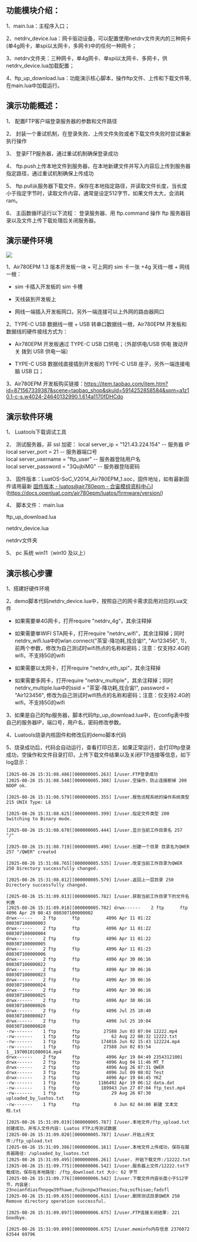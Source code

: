 ## 功能模块介绍：

1、main.lua：主程序入口；

2、netdrv_device.lua：网卡驱动设备，可以配置使用netdrv文件夹内的三种网卡(单4g网卡，单spi以太网卡，多网卡)中的任何一种网卡；

3、netdrv文件夹：三种网卡，单4g网卡、单spi以太网卡、多网卡，供netdrv_device.lua加载配置；

4、ftp_up_download.lua：功能演示核心脚本，操作ftp文件、上传和下载文件等,在main.lua中加载运行。

## 演示功能概述：

1、 配置FTP客户端登录服务器的参数和文件路径

2、 封装一个重试机制，在登录失败、上传文件失败或者下载文件失败时尝试重新执行操作

3、 登录FTP服务器，通过重试机制确保登录成功

4、 ftp.push上传本地文件到服务器，在本地新建文件并写入内容后上传到服务器指定路径，通过重试机制确保上传成功

5、 ftp.pull从服务器下载文件，保存在本地指定路径，并读取文件长度，当长度小于指定字节时，读取文件内容，通常是设定512字节，如果文件太大，会消耗ram。

6、 主函数循环运行以下流程： 登录服务器、用 ftp.command 操作 ftp 服务器目录以及文件上传下载处理后关闭服务器。



## 演示硬件环境



![](https://docs.openluat.com/air780epm/luatos/app/socket/ftp/image/Df0ZbzlUHonW3IxFO9dcCjcFnLy.jpeg)

1、Air780EPM 1.3 版本开发板一块 + 可上网的 sim 卡一张 +4g 天线一根 + 网线一根：

* sim 卡插入开发板的 sim 卡槽

* 天线装到开发板上

* 网线一端插入开发板网口，另外一端连接可以上外网的路由器网口

2、TYPE-C USB 数据线一根 + USB 转串口数据线一根，Air780EPM 开发板和数据线的硬件接线方式为：

* Air780EPM 开发板通过 TYPE-C USB 口供电；（外部供电/USB 供电 拨动开关 拨到 USB 供电一端）

* TYPE-C USB 数据线直接插到开发板的 TYPE-C USB 座子，另外一端连接电脑 USB 口；

3、Air780EPM 开发板购买链接：https://item.taobao.com/item.htm?id=871567339387&scene=taobao_shop&skuId=5914252858584&spm=a1z10.1-c-s.w4024-24640132990.1.614a1170fDHCdo

### 

## 演示软件环境

1、 Luatools下载调试工具

2、 测试服务器，非 ssl 加密：
   local server_ip = "121.43.224.154" -- 服务器 IP   
   local server_port = 21 -- 服务器端口号   
   local server_username = "ftp_user" -- 服务器登陆用户名   
   local server_password = "3QujbiMG" -- 服务器登陆密码

3、 固件版本：LuatOS-SoC_V2014_Air780EPM_1.soc，固件地址，如有最新固件请用最新 [固件版本 - luatos@air780epm - 合宙模组资料中心](https://docs.openluat.com/air780epm/luatos/firmware/version/)](https://docs.openluat.com/air780epm/luatos/firmware/version/)

4、 脚本文件：
   main.lua   

   ftp_up_download.lua  

   netdrv_device.lua      

   netdrv文件夹

5、 pc 系统 win11（win10 及以上）



## 演示核心步骤

1、搭建好硬件环境

2、demo脚本代码netdrv_device.lua中，按照自己的网卡需求启用对应的Lua文件

* 如果需要单4G网卡，打开require "netdrv_4g"，其余注释掉

* 如果需要单WIFI STA网卡，打开require "netdrv_wifi"，其余注释掉；同时netdrv_wifi.lua中的wlan.connect("茶室-降功耗,找合宙!", "Air123456", 1)，前两个参数，修改为自己测试时wifi热点的名称和密码；注意：仅支持2.4G的wifi，不支持5G的wifi

* 如果需要以太网卡，打开require "netdrv_eth_spi"，其余注释掉

* 如果需要多网卡，打开require "netdrv_multiple"，其余注释掉；同时netdrv_multiple.lua中的ssid = "茶室-降功耗,找合宙!", password = "Air123456", 修改为自己测试时wifi热点的名称和密码；注意：仅支持2.4G的wifi，不支持5G的wifi

3、如果是自己的ftp服务器，脚本代码ftp_up_download.lua中，在config表中按自己的服务器IP，端口号，用户名，密码修改参数。

4、Luatools烧录内核固件和修改后的demo脚本代码

5、烧录成功后，代码会自动运行，查看打印日志，如果正常运行，会打印ftp登录成功，空操作和文件目录打印，上传下载文件结果以及关闭FTP连接等信息，如下log显示：

```
[2025-08-26 15:31:08.486][000000005.263] I/user.FTP登录成功
[2025-08-26 15:31:08.548][000000005.308] I/user.空操作，防止连接断掉 200 NOOP ok.

[2025-08-26 15:31:08.579][000000005.355] I/user.报告远程系统的操作系统类型 215 UNIX Type: L8

[2025-08-26 15:31:08.625][000000005.399] I/user.指定文件类型 200 Switching to Binary mode.

[2025-08-26 15:31:08.670][000000005.444] I/user.显示当前工作目录名 257 "/"

[2025-08-26 15:31:08.719][000000005.490] I/user.创建一个目录 目录名为QWER 257 "/QWER" created

[2025-08-26 15:31:08.765][000000005.535] I/user.改变当前工作目录为QWER 250 Directory successfully changed.

[2025-08-26 15:31:08.812][000000005.579] I/user.返回上一层目录 250 Directory successfully changed.

[2025-08-26 15:31:09.013][000000005.782] I/user.获取当前工作目录下的文件名列表 
[2025-08-26 15:31:09.018][000000005.782] drwx------    2 ftp      ftp          4096 Apr 29 08:43 080307100000002
drwx------    2 ftp      ftp          4096 Apr 11 01:22 080307100000003
drwx------    2 ftp      ftp          4096 Apr 11 01:22 080307100000004
drwx------    2 ftp      ftp          4096 Apr 11 01:22 080307100000005
drwx------    2 ftp      ftp          4096 Apr 11 01:23 080307100000006
drwx------    2 ftp      ftp          4096 Apr 30 06:16 080307100000022
drwx------    2 ftp      ftp          4096 Apr 30 06:16 080307100000023
drwx------    2 ftp      ftp          4096 Apr 30 06:16 080307100000024
drwx------    2 ftp      ftp          4096 Apr 30 06:16 080307100000025
drwx------    2 ftp      ftp          4096 Apr 30 06:16 080307100000026
drwx------    2 ftp      ftp          4096 Jul 25 10:40 080307100000027
drwx------    2 ftp      ftp          4096 Jul 25 10:04 080307100000028
-rw-------    1 ftp      ftp         27588 Jun 03 07:04 12222.mp4
-rw-------    1 ftp      ftp            62 Aug 22 08:32 12222.txt
-rw-------    1 ftp      ftp        174016 Jun 02 15:43 122224.mp4
-rw-------    1 ftp      ftp         27588 Jun 02 03:54 1__19700101080014.mp4
drwx------    2 ftp      ftp          4096 Apr 19 04:49 23543121001
drwx------    2 ftp      ftp          4096 Aug 04 11:46 MT_T
drwx------    2 ftp      ftp          4096 Aug 26 07:31 QWER
drwx------    3 ftp      ftp          4096 Jul 09 08:02 Test
drwx------    2 ftp      ftp          4096 Apr 19 04:45 YKZ
-rw-------    1 ftp      ftp       1186492 Apr 19 06:12 data.dat
-rw-------    1 ftp      ftp        189943 Jun 27 07:04 ftp_test.mp4
-rw-------    1 ftp      ftp            29 Aug 26 07:30 uploaded_by_luatos.txt
-rw-------    1 ftp      ftp             0 Jun 02 04:00 新建 文本文档.txt

[2025-08-26 15:31:09.019][000000005.787] I/user.本地文件/ftp_upload.txt创建成功，并写入文件内容: Luatos FTP上传测试数据 
[2025-08-26 15:31:09.020][000000005.787] I/user.开始上传文件:/ftp_upload.txt
[2025-08-26 15:31:09.386][000000006.161] I/user.本地文件上传成功，保存在服务器路径: /uploaded_by_luatos.txt
[2025-08-26 15:31:09.495][000000006.261] I/user. 开始下载文件:/12222.txt
[2025-08-26 15:31:09.775][000000006.542] I/user.服务器上文件/12222.txt下载成功，保存在本地路径: /ftp_download.txt 大小: 62 字节
[2025-08-26 15:31:09.776][000000006.542] I/user.下载文件内容长度小于512字节，内容是: 23noianfdiasfhnpqw39fhawe;fuibnnpw3fheaios;fna;osfhisao;fadsfl
[2025-08-26 15:31:09.835][000000006.615] I/user.删除测试目录QWER 250 Remove directory operation successful.

[2025-08-26 15:31:09.897][000000006.675] I/user.FTP连接关闭结果: 221 Goodbye.

[2025-08-26 15:31:09.899][000000006.675] I/user.meminfo内存信息 2376072 63544 69796

```
